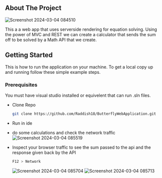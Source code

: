 <!-- ABOUT THE PROJECT -->
## About The Project

![Screenshot 2024-03-04 084510](https://github.com/Raddish18/ButterflyWebApplication/assets/25641550/ac6598a1-501d-4f2a-aafe-ba15712dbd78)

This a a web app that uses serverside rendering for equation solving. Using the power of MVC and REST we can create a calculator that sends the sum off to be solved by a Math API that we create. 

<!-- GETTING STARTED -->
## Getting Started

This is how to run the application on your machine.
To get a local copy up and running follow these simple example steps.

### Prerequisites

You must have visual studio installed or equivelent that can run .sln files.
* Clone Repo
  ```sh
  git clone https://github.com/Raddish18/ButterflyWebApplication.git
  ```

* Run in ide
* do some calculations and check the network traffic ![Screenshot 2024-03-04 085519](https://github.com/Raddish18/ButterflyWebApplication/assets/25641550/e5e6a6cc-fb18-4464-afba-3636c9226e5a)

* Inspect your browser traffic to see the sum passed to the api and the response given back by the API
  ```sh
  F12 > Network
  ```
  ![Screenshot 2024-03-04 085704](https://github.com/Raddish18/ButterflyWebApplication/assets/25641550/143c580d-9a75-4dda-a331-b831128f1fd0)
![Screenshot 2024-03-04 085713](https://github.com/Raddish18/ButterflyWebApplication/assets/25641550/d3c95dcf-015c-44b8-bec9-f08b743bc245)
